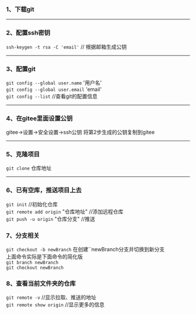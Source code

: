 ### 1、下载git
---
### 2、配置ssh密钥
`ssh-keygen -t rsa -C 'email'` // 根据邮箱生成公钥

---
### 3、配置git
`git config --global user.name` '用户名'   
`git config --global user.email` 'email'  
`git config --list`   //查看git的配置信息  

---
### 4、在gitee里面设置公钥
gitee→设置→安全设置→ssh公钥
将第2步生成的公钥复制到gitee

---
### 5、克隆项目
`git clone` 仓库地址

---
### 6、已有空库，推送项目上去  
`git init` //初始化仓库  
`git remote add origin` "仓库地址"  //添加远程仓库  
`git push -u origin` "仓库分支"  //推送  

### 7、分支相关  
`git checkout -b newBranch` 在创建``newBranch分支并切换到新分支  
上面命令实际是下面命令的简化版  
`git branch newBranch`  
`git checkout newBranch`    
### 8、查看当前文件夹的仓库  
`git remote -v` //显示拉取、推送的地址  
`git remote show origin` //显示更多的信息  
